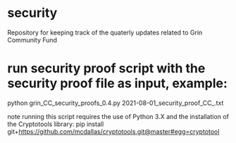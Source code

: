 # security
Repository for keeping track of the quaterly updates related to Grin Community Fund

# run security proof script with the security proof file as input, example:
python grin_CC_security_proofs_0.4.py 2021-08-01_security_proof_CC_.txt

note running this script requires the use of Python 3.X and the installation of the Cryptotools library:
pip install git+https://github.com/mcdallas/cryptotools.git@master#egg=cryptotool

